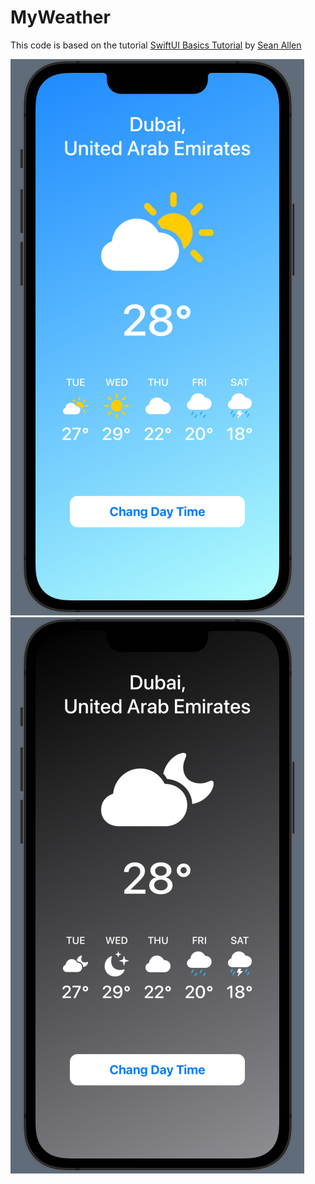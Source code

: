 # MyWeather

This code is based on the tutorial [SwiftUI Basics Tutorial](https://www.youtube.com/watch?v=HXoVSbwWUIk) by [Sean Allen](https://www.youtube.com/channel/UCbTw29mcP12YlTt1EpUaVJw)

![Light Mode](src/light-mode.png)
![Dark Mode](src/dark-mode.png)
